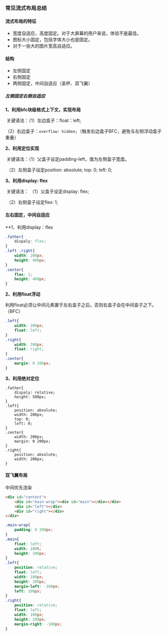 ### 常见流式布局总结



#### 流式布局的特征

+ 宽度自适应，高度固定。对于大屏幕的用户来说，体验不是最佳。
+ 图标大小固定，包括字体大小也是固定。
+ 对于一些大的图片宽高自适应。

#### 结构

+ 左侧固定
+ 右侧固定
+ 两侧固定，中间自适应（圣杯、双飞翼）

##### 左侧固定右侧自适应

**1、利用bfc块级格式上下文，实现布局**

​	关键语法：（1）左边盒子：float：left;

​				  	（2）右边盒子：`overflow: hidden;`（触发右边盒子BFC，避免与左侧浮动盒子重叠）

**2、利用定位实现**

​	关键语法：（1）父盒子设定padding-left，值为左侧盒子宽度。

​					  （2）左侧盒子设定position: absolute; top: 0; left: 0;

<b> </b>**3、利用display: flex** 

​	关键语法： （1）父盒子设定display: flex;

​				   	（2）右侧盒子设定flex: 1; 

#### 左右固定，中间自适应

**1、利用display：flex

```css
.father{
	dispaly: flex;
}
.left .right{
	width: 200px;
	height: 400px;
}
.center{
	flex: 1;
    height: 400px;
}
```

**2、利用float浮动**

利用float必须让中间元素置于左右盒子之后，否则右盒子会在中间盒子之下。（BFC）

```css
.left{
    width: 200px;
    float: left;
}
.right{
    width: 200px;
    float: right;
}
.center{
    margin: 0 200px;
}
```

**3、利用绝对定位**

```
.father{
	dispaly: relative;
	height: 500px;
}
.left{
	position: absolute;
    width: 200px;
	top: 0;
	left: 0;
}
.center{
	width: 200px;
    margin: 0 200px;
}
.right{
	position: absolute;
    width: 200px;
}
```

#### 双飞翼布局

中间优先渲染

```html
<div id="content">
    <div id="main-wrap"><div id="main"></div></div>
    <div id="left"></div>
    <div id="right"></div>
</div>
```

```css
.main-wrap{
    padding: 0 200px;
}
.main{
    float: left;
    width: 100%;
    height: 200px;
}
.left{
    position: relative;
 	float: left;
    width: 100px;
    height: 200px;
    margin-left: -100px;
    left: 100px;
}
.right{
    position: relative;
 	float: left;
    width: 100px;
    height: 200px;
    margin-right: -100px;
}
```

